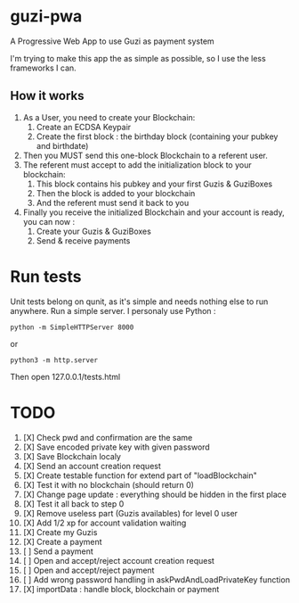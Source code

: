 # guzi-pwa
A Progressive Web App to use Guzi as payment system

I'm trying to make this app the as simple as possible, so I use the less frameworks I can.

## How it works

1. As a User, you need to create your Blockchain:
    1. Create an ECDSA Keypair
    2. Create the first block : the birthday block (containing your pubkey and birthdate)
2. Then you MUST send this one-block Blockchain to a referent user.
3. The referent must accept to add the initialization block to your blockchain:
    1. This block contains his pubkey and your first Guzis & GuziBoxes
    2. Then the block is added to your blockchain
    3. And the referent must send it back to you
4. Finally you receive the initialized Blockchain and your account is ready, you can now :
    1. Create your Guzis & GuziBoxes
    2. Send & receive payments

# Run tests

Unit tests belong on qunit, as it's simple and needs nothing else to run anywhere.
Run a simple server. I personaly use Python :

```
python -m SimpleHTTPServer 8000
```
or
```
python3 -m http.server
```

Then open 127.0.0.1/tests.html



# TODO
1. [X] Check pwd and confirmation are the same
2. [X] Save encoded private key with given password
3. [X] Save Blockchain localy
4. [X] Send an account creation request
5. [X] Create testable function for extend part of "loadBlockchain"
6. [X] Test it with no blockchain (should return 0)
7. [X] Change page update : everything should be hidden in the first place
8. [X] Test it all back to step 0
9. [X] Remove useless part (Guzis availables) for level 0 user
10. [X] Add 1/2 xp for account validation waiting
11. [X] Create my Guzis
12. [X] Create a payment
13. [ ] Send a payment
14. [ ] Open and accept/reject account creation request
15. [ ] Open and accept/reject payment
16. [ ] Add wrong password handling in askPwdAndLoadPrivateKey function
18. [X] importData : handle block, blockchain or payment
